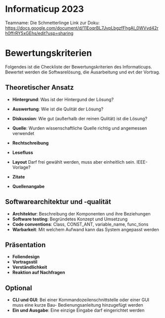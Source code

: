 # Informaticup 2023
Teamname: Die Schmetterlinge
Link zur Doku: https://docs.google.com/document/d/11EoqrBL7JvpLbgzfFhgAI_0WVvd42rh0ffrRY5xGEhs/edit?usp=sharing

# Bewertungskriterien
Folgendes ist die Checkliste der Bewertungskriterien des Informaticups. 
Bewertet werden die Softwarelösung, die Ausarbeitung und evt der Vortrag.

## Theoretischer Ansatz

- **Hintergrund**: Was ist der Hintergund der Lösung?
- **Auswertung**: Wie ist die Qulität der Lösung?
- **Diskussion**: Wie gut (außerhalb der reinen Qulität) ist die Lösung?
- **Quelle**: Wurden wissenschaftliche Quelle richtig und angemessen verwendet

- **Rechtschreibung**
- **Lesefluss**
- **Layout** Darf frei gewählt werden, muss aber einheitlich sein. IEEE-Vorlage?
- **Zitate**
- **Quellenangabe**

## Softwarearchitektur und -qualität

- **Architektur**: Beschreibung der Komponenten und ihre Beziehungen
- **Software testing**: Begründetes Konzept und Umsetzung
- **Code conventions**: Class, CONST_ANT, variable_name, func_tions
- **Warbarkeit**: Mit welchem Aufwand kann das System angepasst werden

## Präsentation

- **Foliendesign**
- **Vortragsstil**
- **Verständlichkeit**
- **Reaktion auf Nachfragen**

## Optional

- **CLI und GUI**: Bei einer Kommandozeilenschnittstelle oder einer GUI muss eine kurze Bau- Bedienungsanleitung hinzugefügt werden
- **Ein und Ausgabe**: Eine einzige Eingabe darf eingerichtet werden